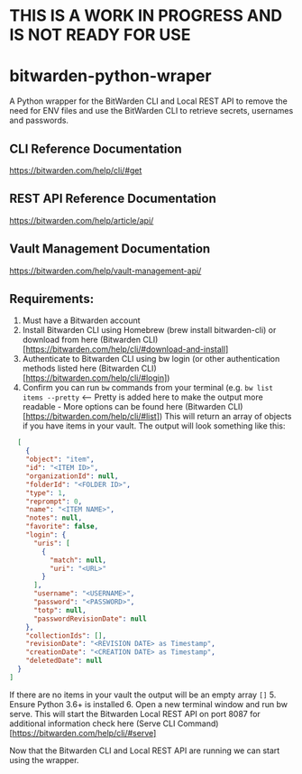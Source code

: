 # THIS IS A WORK IN PROGRESS AND IS NOT READY FOR USE

# bitwarden-python-wraper
A Python wrapper for the BitWarden CLI and Local REST API to remove the need for ENV files and use the BitWarden CLI to retrieve secrets, usernames and passwords.

## CLI Reference Documentation
https://bitwarden.com/help/cli/#get

## REST API Reference Documentation
https://bitwarden.com/help/article/api/

## Vault Management Documentation
https://bitwarden.com/help/vault-management-api/

## Requirements:
1. Must have a Bitwarden account
2. Install Bitwarden CLI using Homebrew (brew install bitwarden-cli) or download from here (Bitwarden CLI)[https://bitwarden.com/help/cli/#download-and-install]
3. Authenticate to Bitwarden CLI using bw login (or other authentication methods listed here (Bitwarden CLI)[https://bitwarden.com/help/cli/#login])
4. Confirm you can run `bw` commands from your terminal (e.g. `bw list items --pretty` <-- Pretty is added here to make the output more readable - More options can be found here (Bitwarden CLI)[https://bitwarden.com/help/cli/#list])
This will return an array of objects if you have items in your vault. The output will look something like this:
```json
  [
    {
    "object": "item",
    "id": "<ITEM ID>",
    "organizationId": null,
    "folderId": "<FOLDER ID>",
    "type": 1,
    "reprompt": 0,
    "name": "<ITEM NAME>",
    "notes": null,
    "favorite": false,
    "login": {
      "uris": [
        {
          "match": null,
          "uri": "<URL>"
        }
      ],
      "username": "<USERNAME>",
      "password": "<PASSWORD>",
      "totp": null,
      "passwordRevisionDate": null
    },
    "collectionIds": [],
    "revisionDate": "<REVISION DATE> as Timestamp",
    "creationDate": "<CREATION DATE> as Timestamp",
    "deletedDate": null
  }
]
```
If there are no items in your vault the output will be an empty array `[]`
5. Ensure Python 3.6+ is installed
6. Open a new terminal window and run bw serve. This will start the Bitwarden Local REST API on port 8087 for additional information check here (Serve CLI Command)[https://bitwarden.com/help/cli/#serve]

Now that the Bitwarden CLI and Local REST API are running we can start using the wrapper.
